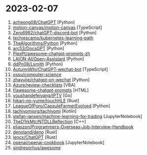 # 2023-02-07

1. [acheong08/ChatGPT](https://github.com/acheong08/ChatGPT "Reverse engineered ChatGPT API") [Python]
2. [motion-canvas/motion-canvas](https://github.com/motion-canvas/motion-canvas "Visualize Complex Ideas Programmatically") [TypeScript]
3. [Zero6992/chatGPT-discord-bot](https://github.com/Zero6992/chatGPT-discord-bot "Integrate ChatGPT into your own discord bot") [Python]
4. [techiescamp/kubernetes-learning-path](https://github.com/techiescamp/kubernetes-learning-path "A roadmap to learn Kubernetes from scratch (Beginner to Advanced level)") 
5. [TheAlgorithms/Python](https://github.com/TheAlgorithms/Python "All Algorithms implemented in Python") [Python]
6. [arc53/DocsGPT](https://github.com/arc53/DocsGPT "GPT-powered chat for documentation search & assistance.") [Python]
7. [PlexPt/awesome-chatgpt-prompts-zh](https://github.com/PlexPt/awesome-chatgpt-prompts-zh "ChatGPT 中文调教指南。怎么让它听你的话。") 
8. [LAION-AI/Open-Assistant](https://github.com/LAION-AI/Open-Assistant "OpenAssistant is a chat-based assistant that understands tasks, can interact with third-party systems, and retrieve information dynamically to do so.") [Python]
9. [ddPn08/Lsmith](https://github.com/ddPn08/Lsmith "StableDiffusionWebUI accelerated using TensorRT") [Python]
10. [AutumnWhj/ChatGPT-wechat-bot](https://github.com/AutumnWhj/ChatGPT-wechat-bot "ChatGPT for wechat https://github.com/AutumnWhj/ChatGPT-wechat-bot") [TypeScript]
11. [ossu/computer-science](https://github.com/ossu/computer-science "🎓 Path to a free self-taught education in Computer Science!") 
12. [zhayujie/chatgpt-on-wechat](https://github.com/zhayujie/chatgpt-on-wechat "使用ChatGPT搭建微信聊天机器人，基于OpenAI API和itchat实现。Wechat robot based on ChatGPT, which using OpenAI api and itchat library.") [Python]
13. [Azure/review-checklists](https://github.com/Azure/review-checklists "This repo contains code and examples to operationalize spreadsheet-based checklists that can be used for Azure design reviews on multiple technologies.") [VBA]
14. [f/awesome-chatgpt-prompts](https://github.com/f/awesome-chatgpt-prompts "This repo includes ChatGPT prompt curation to use ChatGPT better.") [HTML]
15. [youshandefeiyang/IPTV](https://github.com/youshandefeiyang/IPTV "肥羊的4K/8K超高清IPTV直播源&&直播代码仓库") [Go]
16. [hikari-no-yume/touchHLE](https://github.com/hikari-no-yume/touchHLE "High-level emulator for iPhone OS apps") [Rust]
17. [LeagueOfPoro/CapsuleFarmerEvolved](https://github.com/LeagueOfPoro/CapsuleFarmerEvolved "Automatically drops from lolesports.com and farm Esports Capsules") [Python]
18. [tachiyomiorg/tachiyomi](https://github.com/tachiyomiorg/tachiyomi "Free and open source manga reader for Android.") [Kotlin]
19. [stefan-jansen/machine-learning-for-trading](https://github.com/stefan-jansen/machine-learning-for-trading "Code for Machine Learning for Algorithmic Trading, 2nd edition.") [JupyterNotebook]
20. [TheD1rkMtr/NTDLLReflection](https://github.com/TheD1rkMtr/NTDLLReflection "Bypass Userland EDR hooks by Loading Reflective Ntdll in memory from a remote server based on Windows ReleaseID to avoid opening a handle to ntdll , and trigger exported APIs from the export table") [C++]
21. [eliaszon/Programmers-Overseas-Job-Interview-Handbook](https://github.com/eliaszon/Programmers-Overseas-Job-Interview-Handbook "🏂🏻 程序员海外工作/英文面试手册") 
22. [denoland/deno](https://github.com/denoland/deno "A modern runtime for JavaScript and TypeScript.") [Rust]
23. [lencx/ChatGPT](https://github.com/lencx/ChatGPT "🔮 ChatGPT Desktop Application (Mac, Windows and Linux)") [Rust]
24. [openai/openai-cookbook](https://github.com/openai/openai-cookbook "Examples and guides for using the OpenAI API") [JupyterNotebook]
25. [sindresorhus/awesome](https://github.com/sindresorhus/awesome "😎 Awesome lists about all kinds of interesting topics") 
